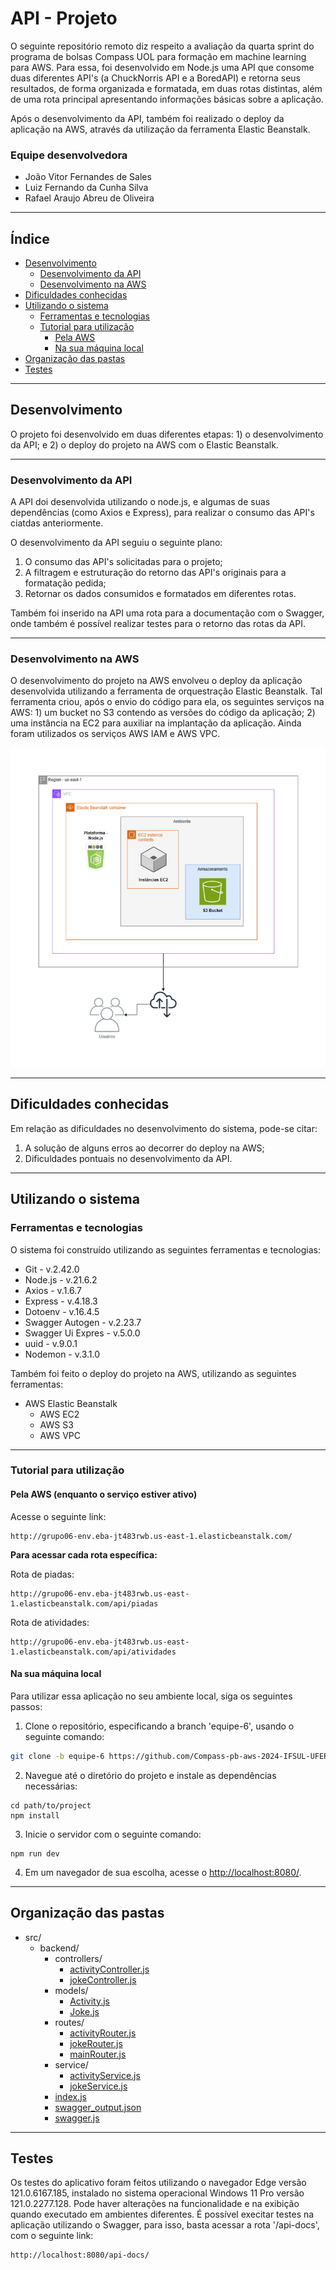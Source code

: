 # API - Projeto

O seguinte repositório remoto diz respeito a avaliação da quarta sprint do programa de bolsas Compass UOL para formação em machine learning para AWS. Para essa, foi desenvolvido em Node.js uma API que consome duas diferentes API's (a ChuckNorris API e a BoredAPI) e retorna seus resultados, de forma organizada e formatada, em duas rotas distintas, além de uma rota principal apresentando informações básicas sobre a aplicação.

Após o desenvolvimento da API, também foi realizado o deploy da aplicação na AWS, através da utilização da ferramenta Elastic Beanstalk.

### Equipe desenvolvedora

- João Vitor Fernandes de Sales
- Luiz Fernando da Cunha Silva
- Rafael Araujo Abreu de Oliveira

***

## Índice

- [Desenvolvimento](#desenvolvimento)
  - [Desenvolvimento da API](#desenvolvimento-da-api)
  - [Desenvolvimento na AWS](#desenvolvimento-na-aws)
- [Dificuldades conhecidas](#dificuldades-conhecidas)
- [Utilizando o sistema](#utilizando-o-sistema)
  - [Ferramentas e tecnologias](#ferramentas-e-tecnologias)
  - [Tutorial para utilização](#tutorial-para-utilização)
    - [Pela AWS](#pela-aws-enquanto-o-serviço-estiver-ativo)
    - [Na sua máquina local](#na-sua-máquina-local)
- [Organização das pastas](#organização-das-pastas)
- [Testes](#testes)

***

## Desenvolvimento

O projeto foi desenvolvido em duas diferentes etapas: 1) o desenvolvimento da API; e 2) o deploy do projeto na AWS com o Elastic Beanstalk.

***

### Desenvolvimento da API

A API doi desenvolvida utilizando o node.js, e algumas de suas dependências (como Axios e Express), para realizar o consumo das API's ciatdas anteriormente. 

O desenvolvimento da API seguiu o seguinte plano:
1. O consumo das API's solicitadas para o projeto;
2. A filtragem e estruturação do retorno das API's originais para a formatação pedida;
3. Retornar os dados consumidos e formatados em diferentes rotas.

Também foi inserido na API uma rota para a documentação com o Swagger, onde também é possível realizar testes para o retorno das rotas da API.

***

### Desenvolvimento na AWS

O desenvolvimento do projeto na AWS envolveu o deploy da aplicação desenvolvida utilizando a ferramenta de orquestração Elastic Beanstalk. Tal ferramenta criou, após o envio do código para ela, os seguintes serviços na AWS: 1) um bucket no S3 contendo as versões do código da aplicação; 2) uma instância na EC2 para auxiliar na implantação da aplicação. Ainda foram utilizados os serviços AWS IAM e AWS VPC.

<img src="./assets/aws.png"></img>

***

## Dificuldades conhecidas

Em relação as dificuldades no desenvolvimento do sistema, pode-se citar:

1. A solução de alguns erros ao decorrer do deploy na AWS;
2. Dificuldades pontuais no desenvolvimento da API.

***

## Utilizando o sistema

### Ferramentas e tecnologias

O sistema foi construído utilizando as seguintes ferramentas e tecnologias:

- Git - v.2.42.0
- Node.js - v.21.6.2
- Axios - v.1.6.7
- Express - v.4.18.3
- Dotoenv - v.16.4.5
- Swagger Autogen - v.2.23.7
- Swagger Ui Expres - v.5.0.0
- uuid - v.9.0.1
- Nodemon - v.3.1.0

Também foi feito o deploy do projeto na AWS, utilizando as seguintes ferramentas:

- AWS Elastic Beanstalk
  - AWS EC2
  - AWS S3
  - AWS VPC

***

### Tutorial para utilização

#### Pela AWS (enquanto o serviço estiver ativo)

Acesse o seguinte link:

```
http://grupo06-env.eba-jt483rwb.us-east-1.elasticbeanstalk.com/
```

<b>Para acessar cada rota específica:</b>

Rota de piadas:

```
http://grupo06-env.eba-jt483rwb.us-east-1.elasticbeanstalk.com/api/piadas
```

Rota de atividades:

```
http://grupo06-env.eba-jt483rwb.us-east-1.elasticbeanstalk.com/api/atividades
```

#### Na sua máquina local

Para utilizar essa aplicação no seu ambiente local, siga os seguintes passos:

1. Clone o repositório, especificando a branch 'equipe-6', usando o seguinte comando:

```bash
git clone -b equipe-6 https://github.com/Compass-pb-aws-2024-IFSUL-UFERSA/sprint-4-pb-aws-ifsul-ufersa
```

2. Navegue até o diretório do projeto e instale as dependências necessárias:

```node
cd path/to/project
npm install
```

3. Inicie o servidor com o seguinte comando:

```node
npm run dev
```

4. Em um navegador de sua escolha, acesse o [http://localhost:8080/](http://localhost:8080/).

***

## Organização das pastas

- src/
  - backend/
    - controllers/
      - [activityController.js](./src/backend/controllers/activityController.js)
      - [jokeController.js](./src/backend/controllers/jokeController.js)
    - models/
      - [Activity.js](./src/backend/models/Activity.js)
      - [Joke.js](./src/backend/models/Joke.js)
    - routes/
      - [activityRouter.js](./src/backend/routes/activityRouter.js)
      - [jokeRouter.js](./src/backend/routes/jokeRoute.js)
      - [mainRouter.js](./src/backend/routes/mainRoute.js)
    - service/
      - [activityService.js](./src/backend/service/activityService.js)
      - [jokeService.js](./src/backend/service/jokeService.js)
    - [index.js](./src/backend/index.js)
    - [swagger_output.json](./src/backend/swagger_output.json)
    - [swagger.js](./src/backend/swagger.js)

***

## Testes

Os testes do aplicativo foram feitos utilizando o navegador Edge versão 121.0.6167.185, instalado no sistema operacional Windows 11 Pro versão 121.0.2277.128. Pode haver alterações na funcionalidade e na exibição quando executado em ambientes diferentes. É possível execitar testes na aplicação utilizando o Swagger, para isso, basta acessar a rota '/api-docs', com o seguinte link:

```
http://localhost:8080/api-docs/
```